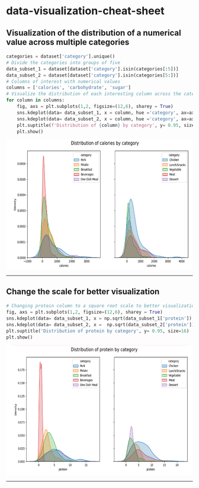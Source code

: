 # data-visualization-cheat-sheet

## Visualization of the distribution of a numerical value across multiple categories
```python
categories = dataset['category'].unique()
# Divide the categories into groups of five
data_subset_1 = dataset[dataset['category'].isin(categories[:5])]
data_subset_2 = dataset[dataset['category'].isin(categories[5:])]
# Columns of interest with numerical values
columns = ['calories', 'carbohydrate', 'sugar']
# Visualize the distribution of each interesting column across the categories 
for column in columns:
    fig, axs = plt.subplots(1,2, figsize=(12,6), sharey = True)
    sns.kdeplot(data= data_subset_1, x = column, hue ='category', ax=axs[0], fill=True)
    sns.kdeplot(data= data_subset_2, x = column, hue ='category', ax=axs[1], fill=True)
    plt.suptitle(f'Distribution of {column} by category', y= 0.95, size=16)
    plt.show()
```

<div align="center">
<img src="images/distribution of num values across multiple categories .png", alt="distribution of num values across multiple categories" height="350" width="750"></img>
</div>
<hr />


## Change the scale for better visualization
```python
# Changing protein column to a square root scale to better visualization
fig, axs = plt.subplots(1,2, figsize=(12,6), sharey = True)
sns.kdeplot(data= data_subset_1, x = np.sqrt(data_subset_1['protein']), hue ='category', ax=axs[0], fill=True)
sns.kdeplot(data= data_subset_2, x =  np.sqrt(data_subset_2['protein']), hue ='category', ax=axs[1], fill=True)
plt.suptitle('Distribution of protein by category', y= 0.95, size=16)
plt.show()
```
<div align="center">
<img src="images/change of scale.png", alt="change of scale" height="350" width="750"></img>
</div>
<hr />
